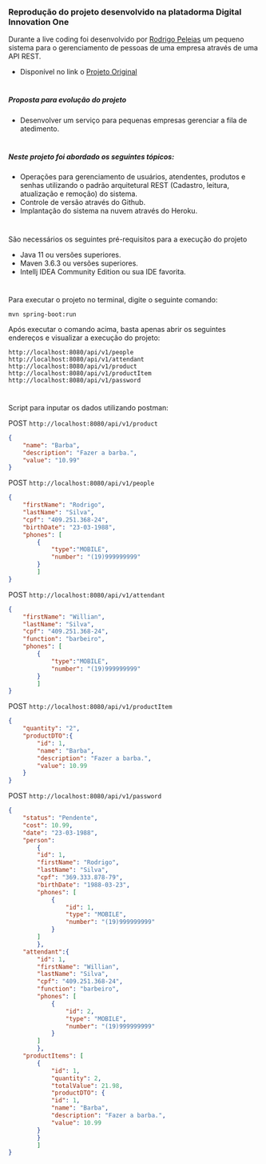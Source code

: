 ### Reprodução do projeto desenvolvido na platadorma Digital Innovation One
Durante a live coding foi desenvolvido por [Rodrigo Peleias](https://github.com/rpeleias "Rodrigo Peleias") um pequeno sistema para o gerenciamento de pessoas de uma empresa através de uma API REST.

- Disponível no link o [Projeto Original](https://github.com/rpeleias/personapi_dio_live_coding "Projeto Original")

# 
##### Proposta para evolução do projeto
- Desenvolver um serviço para pequenas empresas gerenciar a fila de atedimento.

# 
##### Neste projeto foi abordado os seguintes tópicos:
- Operações para gerenciamento de usuários, atendentes, produtos e senhas utilizando  o padrão arquitetural REST (Cadastro, leitura, atualização e remoção) do sistema.
- Controle de versão através do Github.
- Implantação do sistema na nuvem através do Heroku.

# 
São necessários os seguintes pré-requisitos para a execução do projeto
- Java 11 ou versões superiores.
- Maven 3.6.3 ou versões superiores.
- Intellj IDEA Community Edition ou sua IDE favorita.

# 
Para executar o projeto no terminal, digite o seguinte comando:

`mvn spring-boot:run `

Após executar o comando acima, basta apenas abrir os seguintes endereços e visualizar a execução do projeto:

`http://localhost:8080/api/v1/people`
`http://localhost:8080/api/v1/attendant`
`http://localhost:8080/api/v1/product`
`http://localhost:8080/api/v1/productItem`
`http://localhost:8080/api/v1/password`

# 
Script para inputar os dados utilizando postman:

POST `http://localhost:8080/api/v1/product`
```json
{
	"name": "Barba",
	"description": "Fazer a barba.",
	"value": "10.99"
}
```

POST `http://localhost:8080/api/v1/people`
```json
{
	"firstName": "Rodrigo",
	"lastName": "Silva",
	"cpf": "409.251.368-24",
	"birthDate": "23-03-1988",
	"phones": [
		{
			"type":"MOBILE",
			"number": "(19)999999999"
		}
		]
}
```

POST `http://localhost:8080/api/v1/attendant`
```json
{
	"firstName": "Willian",
	"lastName": "Silva",
	"cpf": "409.251.368-24",
	"function": "barbeiro",
	"phones": [
		{
			"type":"MOBILE",
			"number": "(19)999999999"
		}
		]
}
```

POST `http://localhost:8080/api/v1/productItem`
```json
{	
	"quantity": "2",	
    "productDTO":{
        "id": 1,
        "name": "Barba",
        "description": "Fazer a barba.",
        "value": 10.99
    }
}
```

POST `http://localhost:8080/api/v1/password`
```json
{
	"status": "Pendente",
	"cost": 10.99,
	"date": "23-03-1988",
	"person":
		{
        "id": 1,
        "firstName": "Rodrigo",
        "lastName": "Silva",
        "cpf": "369.333.878-79",
        "birthDate": "1988-03-23",
        "phones": [
            {
                "id": 1,
                "type": "MOBILE",
                "number": "(19)999999999"
            }
        ]
		},
	"attendant":{
        "id": 1,
        "firstName": "Willian",
        "lastName": "Silva",
        "cpf": "409.251.368-24",
        "function": "barbeiro",
        "phones": [
            {
                "id": 2,
                "type": "MOBILE",
                "number": "(19)999999999"
            }
        ]
		},
	"productItems": [
		{
        	"id": 1,
        	"quantity": 2,
        	"totalValue": 21.98,
        	"productDTO": {
            "id": 1,
            "name": "Barba",
            "description": "Fazer a barba.",
            "value": 10.99
        }
		}
		]
}
```
